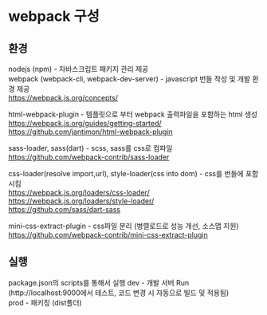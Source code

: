 # webpack 구성

## 환경  

nodejs (npm) - 자바스크립트 패키지 관리 제공  
webpack (webpack-cli, webpack-dev-server) - javascript 번들 작성 및 개발 환경 제공    
https://webpack.js.org/concepts/  

html-webpack-plugin - 템플릿으로 부터 webpack 출력파일을 포함하는 html 생성  
https://webpack.js.org/guides/getting-started/  
https://github.com/jantimon/html-webpack-plugin  

sass-loader, sass(dart) - scss, sass를 css로 컴파일  
https://github.com/webpack-contrib/sass-loader  

css-loader(resolve import,url), style-loader(css into dom) - css를 번들에 포함 시킴  
https://webpack.js.org/loaders/css-loader/  
https://webpack.js.org/loaders/style-loader/  
https://github.com/sass/dart-sass  

mini-css-extract-plugin - css파일 분리 (병렬로드로 성능 개선, 소스맵 지원)  
https://github.com/webpack-contrib/mini-css-extract-plugin  

## 실행  
package.json의 scripts를 통해서 실행
dev - 개발 서버 Run (http://localhost:9000에서 테스트, 코드 변경 시 자동으로 빌드 및 적용됨)  
prod - 패키징 (dist폴더)  

